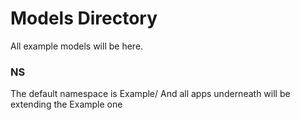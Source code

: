 Models Directory
================
All example models will be here.

### NS
The default namespace is Example/
And all apps underneath will be extending the Example one